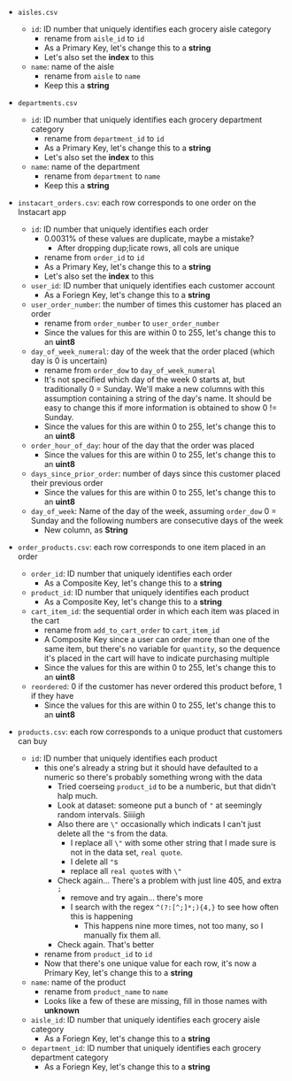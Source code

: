 - `aisles.csv`
    - `id`: ID number that uniquely identifies each grocery aisle category
        - rename from `aisle_id` to `id`
        - As a Primary Key, let's change this to a **string**
        - Let's also set the **index** to this
    - `name`: name of the aisle
        - rename from `aisle` to `name`
        - Keep this a **string**

- `departments.csv`
    - `id`: ID number that uniquely identifies each grocery department category
        - rename from `department_id` to `id`
        - As a Primary Key, let's change this to a **string**
        - Let's also set the **index** to this
    - `name`: name of the department
        - rename from `department` to `name`
        - Keep this a **string**

- `instacart_orders.csv`: each row corresponds to one order on the Instacart app
    - `id`: ID number that uniquely identifies each order
        - 0.0031% of these values are duplicate, maybe a mistake?
            - After dropping dup;licate rows, all cols are unique
        - rename from `order_id` to `id`
        - As a Primary Key, let's change this to a **string**
        - Let's also set the **index** to this
    - `user_id`: ID number that uniquely identifies each customer account
        - As a Foriegn Key, let's change this to a **string**
    - `user_order_number`: the number of times this customer has placed an order
        - rename from `order_number` to `user_order_number`
        - Since the values for this are within 0 to 255, let's change this to an **uint8**
    - `day_of_week_numeral`: day of the week that the order placed (which day is 0 is uncertain)
        - rename from `order_dow` to `day_of_week_numeral`
        - It's not specified which day of the week 0 starts at, but traditionally 0 = Sunday. We'll make a new columns with this assumption containing a string of the day's name. It should be easy to change this if more information is obtained to show 0 != Sunday.
        - Since the values for this are within 0 to 255, let's change this to an **uint8**
    - `order_hour_of_day`: hour of the day that the order was placed
        - Since the values for this are within 0 to 255, let's change this to an **uint8**
    - `days_since_prior_order`: number of days since this customer placed their previous order
        - Since the values for this are within 0 to 255, let's change this to an **uint8**
    - `day_of_week`: Name of the day of the week, assuming `order_dow` 0 = Sunday and the following numbers are consecutive days of the week
        - New column, as **String**

- `order_products.csv`: each row corresponds to one item placed in an order
    - `order_id`: ID number that uniquely identifies each order
        - As a Composite Key, let's change this to a **string**
    - `product_id`: ID number that uniquely identifies each product
        - As a Composite Key, let's change this to a **string**
    - `cart_item_id`: the sequential order in which each item was placed in the cart
        - rename from `add_to_cart_order` to `cart_item_id`
        - A Composite Key since a user can order more than one of the same item, but there's no variable for `quantity`, so the dequence it's placed in the cart will have to indicate purchasing multiple
        - Since the values for this are within 0 to 255, let's change this to an **uint8**
    - `reordered`: 0 if the customer has never ordered this product before, 1 if they have
        - Since the values for this are within 0 to 255, let's change this to an **uint8**

- `products.csv`: each row corresponds to a unique product that customers can buy
    - `id`: ID number that uniquely identifies each product
        - this one's already a string but it should have defaulted to a numeric so there's probably something wrong with the data
            - Tried coerseing `product_id` to be a numberic, but that didn't halp much. 
            - Look at dataset: someone put a bunch of `"` at seemingly random intervals. Siiiigh
            - Also there are `\"` occasionally which indicats I can't just delete all the `"`s from the data.
                - I replace all `\"` with some other string that I made sure is not in the data set, `real quote`.
                - I delete all `"`s
                - replace all `real quote`s with `\"`
            - Check again... There's a problem with just line 405, and extra `;`
                - remove and try again... there's more
                - I search with the regex `^(?:[^;]*;){4,}` to see how often this is happening
                    - This happens nine more times, not too many, so I manually fix them all.
            - Check again. That's better
        - rename from `product_id` to `id`
        - Now that there's one unique value for each row, it's now a Primary Key, let's change this to a **string**
    - `name`: name of the product
        - rename from `product_name` to `name`
        - Looks like a few of these are missing, fill in those names with **__unknown__**
    - `aisle_id`: ID number that uniquely identifies each grocery aisle category
        - As a Foriegn Key, let's change this to a **string**
    - `department_id`: ID number that uniquely identifies each grocery department category
        - As a Foriegn Key, let's change this to a **string**
